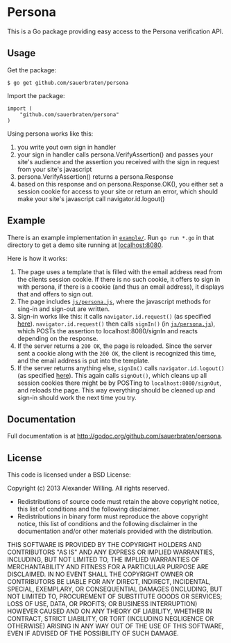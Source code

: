 # Persona

This is a Go package providing easy access to the Persona verification API.

## Usage

Get the package:

	$ go get github.com/sauerbraten/persona

Import the package:

	import (
		"github.com/sauerbraten/persona"
	)

Using persona works like this:

1. you write yout own sign in handler
2. your sign in handler calls persona.VerifyAssertion() and passes your site's audience and the assertion you received with the sign in request from your site's javascript
3. persona.VerifyAssertion() returns a persona.Response
4. based on this response and on persona.Response.OK(), you either set a session cookie for access to your site or return an error, which should make your site's javascript call navigator.id.logout()

## Example

There is an example implementation in [`example/`](https://github.com/sauerbraten/persona/blob/master/example). Run `go run *.go` in that directory to get a demo site running at [localhost:8080](http://localhost:8080/).

Here is how it works:

1. The page uses a template that is filled with the email address read from the clients session cookie. If there is no such cookie, it offers to sign in with persona, if there is a cookie (and thus an email address), it displays that and offers to sign out.
2. The page includes [`js/persona.js`](https://github.com/sauerbraten/persona/blob/master/example/js/persona.js), where the javascript methods for sing-in and sign-out are written.
3. Sign-in works like this: it calls `navigator.id.request()` (as specified [here](https://developer.mozilla.org/en-US/docs/Web/API/navigator.id)). `navigator.id.request()` then calls `signIn()` (in [`js/persona.js`](https://github.com/sauerbraten/persona/blob/master/example/js/persona.js)), which POSTs the assertion to localhost:8080/signIn and reacts depending on the response.
4. If the server returns a `200 OK`, the page is reloaded. Since the server sent a cookie along with the `200 OK`, the client is recognized this time, and the email address is put into the template.
5. If the server returns anything else, `signIn()` calls `navigator.id.logout()` (as specified [here](https://developer.mozilla.org/en-US/docs/Web/API/navigator.id)). This again calls `signOut()`, which cleans up all session cookies there might be by POSTing to `localhost:8080/signOut`, and reloads the page. This way everything should be cleaned up and sign-in should work the next time you try.

## Documentation

Full documentation is at http://godoc.org/github.com/sauerbraten/persona.

## License

This code is licensed under a BSD License:

Copyright (c) 2013 Alexander Willing. All rights reserved.

- Redistributions of source code must retain the above copyright notice, this list of conditions and the following disclaimer.
- Redistributions in binary form must reproduce the above copyright notice, this list of conditions and the following disclaimer in the documentation and/or other materials provided with the distribution.

THIS SOFTWARE IS PROVIDED BY THE COPYRIGHT HOLDERS AND CONTRIBUTORS "AS IS" AND ANY EXPRESS OR IMPLIED WARRANTIES, INCLUDING, BUT NOT LIMITED TO, THE IMPLIED WARRANTIES OF MERCHANTABILITY AND FITNESS FOR A PARTICULAR PURPOSE ARE DISCLAIMED. IN NO EVENT SHALL THE COPYRIGHT OWNER OR CONTRIBUTORS BE LIABLE FOR ANY DIRECT, INDIRECT, INCIDENTAL, SPECIAL, EXEMPLARY, OR CONSEQUENTIAL DAMAGES (INCLUDING, BUT NOT LIMITED TO, PROCUREMENT OF SUBSTITUTE GOODS OR SERVICES; LOSS OF USE, DATA, OR PROFITS; OR BUSINESS INTERRUPTION) HOWEVER CAUSED AND ON ANY THEORY OF LIABILITY, WHETHER IN CONTRACT, STRICT LIABILITY, OR TORT (INCLUDING NEGLIGENCE OR OTHERWISE) ARISING IN ANY WAY OUT OF THE USE OF THIS SOFTWARE, EVEN IF ADVISED OF THE POSSIBILITY OF SUCH DAMAGE.